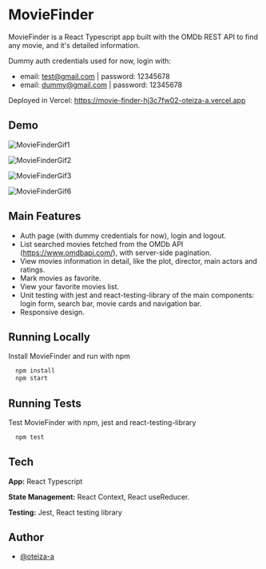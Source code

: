 
# MovieFinder

MovieFinder is a React Typescript app built with the OMDb REST API to find any movie, and it's detailed information. 

Dummy auth credentials used for now, login with:
- email: test@gmail.com | password: 12345678
- email: dummy@gmail.com | password: 12345678


Deployed in Vercel: https://movie-finder-hj3c7fw02-oteiza-a.vercel.app


## Demo

![MovieFinderGif1](https://user-images.githubusercontent.com/49501058/193469201-55033e76-3c35-4b96-b9bd-32410abef631.gif)

![MovieFinderGif2](https://user-images.githubusercontent.com/49501058/193469528-a305a7d3-6e06-48a0-933e-e23497cbfd31.gif)

![MovieFinderGif3](https://user-images.githubusercontent.com/49501058/193469718-39715886-8a8c-4fdb-a1ab-8c4c935a7d5a.gif)

![MovieFinderGif6](https://user-images.githubusercontent.com/49501058/193473821-3eedf3c5-bcdb-420e-af65-1db2639f57e4.gif)

## Main Features

- Auth page (with dummy credentials for now), login and logout.
- List searched movies fetched from the OMDb API (https://www.omdbapi.com/), with server-side pagination.
- View movies information in detail, like the plot, director, main actors and ratings.
- Mark movies as favorite.
- View your favorite movies list.
- Unit testing with jest and react-testing-library of the main components: login form, search bar, movie cards and navigation bar.
- Responsive design.

## Running Locally

Install MovieFinder and run with npm

```bash
  npm install
  npm start
```

## Running Tests

Test MovieFinder with npm, jest and react-testing-library

```bash
  npm test
```
## Tech

**App:** React Typescript

**State Management:** React Context, React useReducer.

**Testing:** Jest, React testing library


## Author

- [@oteiza-a](https://www.github.com/Oteiza-a)

